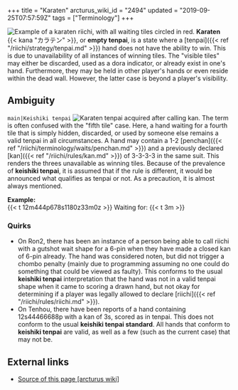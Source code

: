 +++
title = "Karaten"
arcturus_wiki_id = "2494"
updated = "2019-09-25T07:57:59Z"
tags = ["Terminology"]
+++

![Example of a karaten riichi, with all waiting tiles circled in red.](Dead_Wait.png "Example of a karaten riichi, with all waiting tiles circled in red.")
**Karaten** {{< kana "カラテン" >}}, or **empty tenpai**, is a state where a
[tenpai]({{< ref "/riichi/strategy/tenpai.md" >}}) hand does not have the ability to win. This is
due to unavailability of all instances of winning tiles. The "visible tiles" may either be
discarded, used as a dora indicator, or already exist in one's hand. Furthermore, they may be held
in other player's hands or even reside within the dead wall. However, the latter case is beyond a
player's visibility.

## Ambiguity

`main|Keishiki tenpai`
![Karaten tenpai acquired [after calling kan](https://mahjongsoul.game.yo-star.com/?paipu=190508-4ebd32bc-71a5-4f4f-86a7-16066dfdc896_a925124703).](Keishiki_ankan.png "Karaten tenpai acquired after calling kan.")
The term is often confused with the "fifth tile" case. Here, a hand waiting for a fourth tile that
is simply hidden, discarded, or used by someone else remains a valid tenpai in all circumstances. A
hand may contain a 1-2 [penchan]({{< ref "/riichi/terminology/waits/penchan.md" >}}) and a
previously declared [kan]({{< ref "/riichi/rules/kan.md" >}}) of 3-3-3-3 in the same suit. This
renders the threes unavailable as winning tiles. Because of the prevalence of **keishiki tenpai**,
it is assumed that if the rule is different, it would be announced what qualifies as tenpai or not.
As a precaution, it is almost always mentioned.

**Example:**  
{{< t 12m444p678s1180z33m0z >}} Waiting for: {{< t 3m >}}

### Quirks

- On Ron2, there has been an instance of a person being able to call riichi with a gutshot wait
  shape for a 6-pin when they have made a closed kan of 6-pin already. The hand was considered
  noten, but did not trigger a chombo penalty (mainly due to programming assuming no one could do
  something that could be viewed as faulty). This conforms to the usual **keishiki tenpai**
  interpretation that the hand was not in a valid tenpai shape when it came to scoring a drawn hand,
  but not okay for determining if a player was legally allowed to declare
  [riichi]({{< ref "/riichi/rules/riichi.md" >}}).
- On Tenhou, there have been reports of a hand containing 12s44466688p with a kan of 3s, scored as
  in tenpai. This does not conform to the usual **keishiki tenpai standard**. All hands that conform
  to **keishiki tenpai** are valid, as well as a few (such as the current case) that may not be.

## External links

- [Source of this page [arcturus wiki]](http://arcturus.su/wiki/Karaten)
